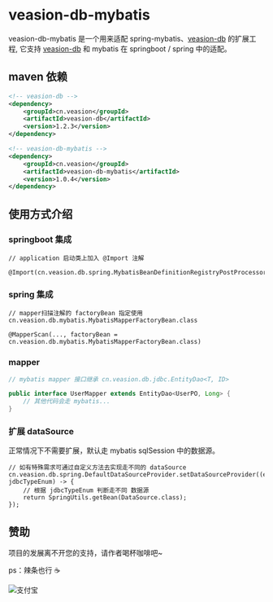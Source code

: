 # veasion-db-mybatis

veasion-db-mybatis 是一个用来适配 spring-mybatis、[veasion-db](https://github.com/veasion/veasion-db) 的扩展工程,
它支持 [veasion-db](https://github.com/veasion/veasion-db) 和 mybatis 在 springboot / spring 中的适配。

## maven 依赖
```xml
<!-- veasion-db -->
<dependency>
    <groupId>cn.veasion</groupId>
    <artifactId>veasion-db</artifactId>
    <version>1.2.3</version>
</dependency>

<!-- veasion-db-mybatis -->
<dependency>
    <groupId>cn.veasion</groupId>
    <artifactId>veasion-db-mybatis</artifactId>
    <version>1.0.4</version>
</dependency>
```
## 使用方式介绍

### springboot 集成
```
// application 启动类上加入 @Import 注解

@Import(cn.veasion.db.spring.MybatisBeanDefinitionRegistryPostProcessor.class)
```

### spring 集成
```
// mapper扫描注解的 factoryBean 指定使用 cn.veasion.db.mybatis.MybatisMapperFactoryBean.class

@MapperScan(..., factoryBean = cn.veasion.db.mybatis.MybatisMapperFactoryBean.class)
```

### mapper
```java
// mybatis mapper 接口继承 cn.veasion.db.jdbc.EntityDao<T, ID>

public interface UserMapper extends EntityDao<UserPO, Long> {
    // 其他代码会走 mybatis...
}
```

### 扩展 dataSource
正常情况下不需要扩展，默认走 mybatis sqlSession 中的数据源。
```
// 如有特殊需求可通过自定义方法去实现走不同的 dataSource
cn.veasion.db.spring.DefaultDataSourceProvider.setDataSourceProvider((entityDao, jdbcTypeEnum) -> {
    // 根据 jdbcTypeEnum 判断走不同 数据源
    return SpringUtils.getBean(DataSource.class);
});
```

## 赞助

项目的发展离不开您的支持，请作者喝杯咖啡吧~

ps：辣条也行 ☕

![支付宝](https://veasion.oss-cn-shanghai.aliyuncs.com/alipay.png?x-oss-process=image/resize,m_lfit,h_360,w_360)
